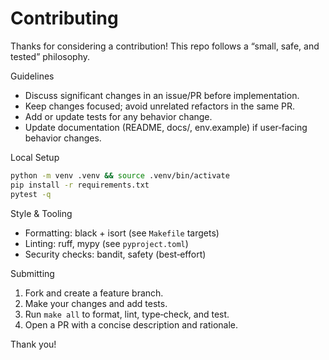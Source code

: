 # Contributing

Thanks for considering a contribution! This repo follows a “small, safe, and tested” philosophy.

Guidelines
- Discuss significant changes in an issue/PR before implementation.
- Keep changes focused; avoid unrelated refactors in the same PR.
- Add or update tests for any behavior change.
- Update documentation (README, docs/, env.example) if user‑facing behavior changes.

Local Setup
```bash
python -m venv .venv && source .venv/bin/activate
pip install -r requirements.txt
pytest -q
```

Style & Tooling
- Formatting: black + isort (see `Makefile` targets)
- Linting: ruff, mypy (see `pyproject.toml`)
- Security checks: bandit, safety (best‑effort)

Submitting
1. Fork and create a feature branch.
2. Make your changes and add tests.
3. Run `make all` to format, lint, type‑check, and test.
4. Open a PR with a concise description and rationale.

Thank you!
